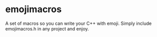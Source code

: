 # emojimacros

A set of macros so you can write your C++ with emoji. Simply include emojimacros.h in any project and enjoy.